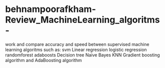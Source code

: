 # behnampoorafkham-Review_MachineLearning_algoritms-
work and compare accuracy and speed between supervised machine learning algoritms such as:
svm
Linear regression
logistic regression
randomforest
adaboosts
Decision tree
Naive Bayes
KNN
Gradient boosting algorithm and AdaBoosting algorithm
